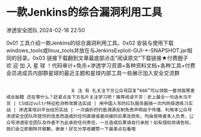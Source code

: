 #  一款Jenkins的综合漏洞利用工具   
 渗透安全团队   2024-02-18 22:50  
  
0x01 工具介绍一款Jenkins的综合漏洞利用工具。0x02 安装与使用下载windows_tools或linux_tools并放在与JenkinsExploit-GUI-*-SNAPSHOT.jar相同的目录。0x03 链接下载翻到文章最底部点击“阅读原文”下载链接★付费圈子欢 迎 加 入 星 球 ！代码审计+免杀+渗透学习资源+各种资料文档+各种工具+付费会员进成员内部群星球的最近主题和星球内部工具一些展示加入安全交流群
								
									
										
									
				                
			                关 注 有 礼关注下方公众号回复“666”可以领取一套领取黑客成长秘籍 还在等什么？赶紧点击下方名片关注学习吧！推荐阅读干货｜史上最全一句话木马干货 | CS绕过vultr特征检测修改算法实战 | 用中国人写的红队服务器搞一次内网穿透练习实战 | 渗透某培训平台经历实战 | 一次曲折的钓鱼溯源反制免责声明由于传播、利用本公众号渗透安全团队所提供的信息而造成的任何直接或者间接的后果及损失，均由使用者本人负责，公众号渗透安全团队及作者不为此承担任何责任，一旦造成后果请自行承担！如有侵权烦请告知，我们会立即删除并致歉。谢谢！好文分享收藏赞一下最美点在看哦  
